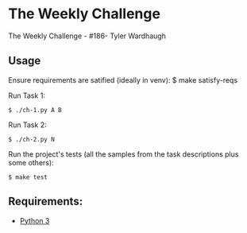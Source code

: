 
# The Weekly Challenge

The Weekly Challenge - #186- Tyler Wardhaugh

## Usage

Ensure requirements are satified (ideally in venv):
    $ make satisfy-reqs

Run Task 1:

    $ ./ch-1.py A B

Run Task 2:

    $ ./ch-2.py N

Run the project's tests (all the samples from the task descriptions plus some others):

    $ make test

## Requirements:
*   [Python 3](https://www.python.org/)
